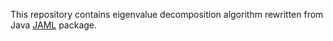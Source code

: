 ﻿This repository contains eigenvalue decomposition algorithm rewritten from Java [JAML](https://math.nist.gov/javanumerics/jama/) package.